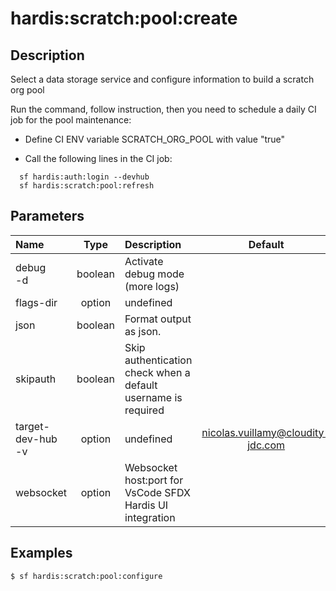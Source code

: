 <!-- This file has been generated with command 'sf hardis:doc:plugin:generate'. Please do not update it manually or it may be overwritten -->
# hardis:scratch:pool:create

## Description

Select a data storage service and configure information to build a scratch org pool

  Run the command, follow instruction, then you need to schedule a daily CI job for the pool maintenance:

  - Define CI ENV variable SCRATCH_ORG_POOL with value "true"

  - Call the following lines in the CI job:

```shell
  sf hardis:auth:login --devhub
  sf hardis:scratch:pool:refresh
```
  

## Parameters

|Name|Type|Description|Default|Required|Options|
|:---|:--:|:----------|:-----:|:------:|:-----:|
|debug<br/>-d|boolean|Activate debug mode (more logs)||||
|flags-dir|option|undefined||||
|json|boolean|Format output as json.||||
|skipauth|boolean|Skip authentication check when a default username is required||||
|target-dev-hub<br/>-v|option|undefined|nicolas.vuillamy@cloudity-jdc.com|||
|websocket|option|Websocket host:port for VsCode SFDX Hardis UI integration||||

## Examples

```shell
$ sf hardis:scratch:pool:configure
```


